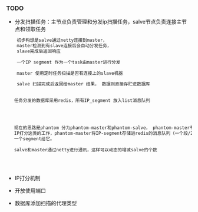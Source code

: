 ### TODO

- 分发扫描任务：主节点负责管理和分发ip扫描任务，salve节点负责连接主节点和领取任务
```txt
    初步构想是salve通过netty连接到master，
    master检测到有slave连接后会自动分发任务，
    slave完成后返回响应
    
    一个IP segment 作为一个task由master进行分发
    
    master 使用定时任务扫描是否有连接上的slave机器
    
    salve 扫描完成后返回给master 结果， 数据则直接存贮进数据库
    
    
   任务分发的数据库采用redis，所有IP_segment 放入list消息队列
   
   
   
   
   现在的思路是phantom 分为phantom-master和phantom-salve， phantom-master专门做任务的分发和
   IP打分这类的工作，phantom-master将IP-segment存储进redis的消息队列（一个段/24作为一条数据），有salve连接上了就会分发
   一个segment给它。
   
   salve和master通过netty进行通讯，这样可以动态的增减salve的个数
    
    
    
```

- IP打分机制
- 开放使用端口

- 数据库添加扫描的代理类型